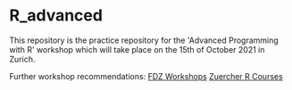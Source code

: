 # R_advanced

This repository is the practice repository for the 'Advanced Programming with R' workshop which will take place on the 15th of October 2021 in Zurich.

Further workshop recommendations:
[FDZ Workshops](https://www.iqb.hu-berlin.de/fdz/workshops)
[Zuercher R Courses](https://www.zhrcourses.uzh.ch/de.html)


